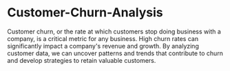 # Customer-Churn-Analysis
Customer churn, or the rate at which customers stop doing business with a company, is a critical metric for any business. High churn rates can significantly impact a company's revenue and growth. By analyzing customer data, we can uncover patterns and trends that contribute to churn and develop strategies to retain valuable customers.
